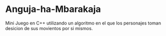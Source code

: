 # Anguja-ha-Mbarakaja
Mini Juego en C++ utilizando un algoritmo en el que los personajes toman desicion de sus movientos por si mismos.
